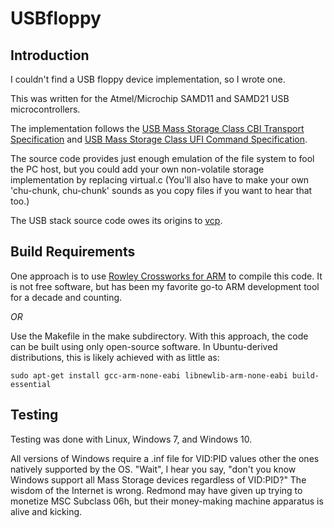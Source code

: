 USBfloppy
=========

## Introduction

I couldn't find a USB floppy device implementation, so I wrote one.

This was written for the Atmel/Microchip SAMD11 and SAMD21 USB microcontrollers.

The implementation follows the [USB Mass Storage Class CBI Transport Specification](https://www.usb.org/sites/default/files/usb_msc_cbi_1.1.pdf) and [USB Mass Storage Class UFI Command Specification](https://usb.org/sites/default/files/usbmass-ufi10.pdf).

The source code provides just enough emulation of the file system to fool the PC host, but you could add your own non-volatile storage implementation by replacing virtual.c  (You'll also have to make your own 'chu-chunk, chu-chunk' sounds as you copy files if you want to hear that too.)

The USB stack source code owes its origins to [vcp](https://github.com/ataradov/vcp).

## Build Requirements

One approach is to use [Rowley Crossworks for ARM](http://www.rowley.co.uk/arm/) to compile this code.  It is not free software, but has been my favorite go-to ARM development tool for a decade and counting.

*OR*

Use the Makefile in the make subdirectory.  With this approach, the code can be built using only open-source software.  In Ubuntu-derived distributions, this is likely achieved with as little as:

```
sudo apt-get install gcc-arm-none-eabi libnewlib-arm-none-eabi build-essential
```

## Testing

Testing was done with Linux, Windows 7, and Windows 10.

All versions of Windows require a .inf file for VID:PID values other the ones natively supported by the OS.  "Wait", I hear you say, "don't you know Windows support all Mass Storage devices regardless of VID:PID?"  The wisdom of the Internet is wrong.  Redmond may have given up trying to monetize MSC Subclass 06h, but their money-making machine apparatus is alive and kicking.
